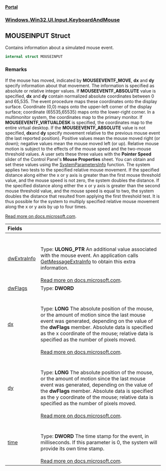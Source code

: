 #### [Portal](index.md 'index')
### [Windows.Win32.UI.Input.KeyboardAndMouse](Windows.Win32.UI.Input.KeyboardAndMouse.md 'Windows.Win32.UI.Input.KeyboardAndMouse')

## MOUSEINPUT Struct

Contains information about a simulated mouse event.

```csharp
internal struct MOUSEINPUT
```

### Remarks
  
If the mouse has moved, indicated by **MOUSEEVENTF_MOVE**, **dx** and **dy** specify information about that movement. The information is specified as absolute or relative integer values. If **MOUSEEVENTF_ABSOLUTE** value is specified, **dx** and **dy** contain normalized absolute coordinates between 0 and 65,535. The event procedure maps these coordinates onto the display surface. Coordinate (0,0) maps onto the upper-left corner of the display surface; coordinate (65535,65535) maps onto the lower-right corner. In a multimonitor system, the coordinates map to the primary monitor. If **MOUSEEVENTF_VIRTUALDESK** is specified, the coordinates map to the entire virtual desktop. If the **MOUSEEVENTF_ABSOLUTE** value is not specified, **dx**and **dy** specify movement relative to the previous mouse event (the last reported position). Positive values mean the mouse moved right (or down); negative values mean the mouse moved left (or up). Relative mouse motion is subject to the effects of the mouse speed and the two-mouse threshold values. A user sets these three values with the **Pointer Speed** slider of the Control Panel's **Mouse Properties** sheet. You can obtain and set these values using the [SystemParametersInfo](/windows/desktop/api/winuser/nf-winuser-systemparametersinfoa) function. The system applies two tests to the specified relative mouse movement. If the specified distance along either the x or y axis is greater than the first mouse threshold value, and the mouse speed is not zero, the system doubles the distance. If the specified distance along either the x or y axis is greater than the second mouse threshold value, and the mouse speed is equal to two, the system doubles the distance that resulted from applying the first threshold test. It is thus possible for the system to multiply specified relative mouse movement along the x or y axis by up to four times.  
  
[Read more on docs.microsoft.com](https://learn.microsoft.com/windows/win32/api/winuser/ns-winuser-mouseinput# 'https://learn.microsoft.com/windows/win32/api/winuser/ns-winuser-mouseinput#').

| Fields | |
| :--- | :--- |
| [dwExtraInfo](MOUSEINPUT.dwExtraInfo.md 'Windows.Win32.UI.Input.KeyboardAndMouse.MOUSEINPUT.dwExtraInfo') | <br/><br/>Type: **ULONG_PTR** An additional value associated with the mouse event. An application calls [GetMessageExtraInfo](/windows/desktop/api/winuser/nf-winuser-getmessageextrainfo) to obtain this extra information.<br/><br/>[Read more on docs.microsoft.com](https://learn.microsoft.com/windows/win32/api/winuser/ns-winuser-mouseinput#members 'https://learn.microsoft.com/windows/win32/api/winuser/ns-winuser-mouseinput#members'). |
| [dwFlags](MOUSEINPUT.dwFlags.md 'Windows.Win32.UI.Input.KeyboardAndMouse.MOUSEINPUT.dwFlags') | Type: **DWORD** |
| [dx](MOUSEINPUT.dx.md 'Windows.Win32.UI.Input.KeyboardAndMouse.MOUSEINPUT.dx') | <br/><br/>Type: **LONG** The absolute position of the mouse, or the amount of motion since the last mouse event was generated, depending on the value of the **dwFlags** member. Absolute data is specified as the x coordinate of the mouse; relative data is specified as the number of pixels moved.<br/><br/>[Read more on docs.microsoft.com](https://learn.microsoft.com/windows/win32/api/winuser/ns-winuser-mouseinput#members 'https://learn.microsoft.com/windows/win32/api/winuser/ns-winuser-mouseinput#members'). |
| [dy](MOUSEINPUT.dy.md 'Windows.Win32.UI.Input.KeyboardAndMouse.MOUSEINPUT.dy') | <br/><br/>Type: **LONG** The absolute position of the mouse, or the amount of motion since the last mouse event was generated, depending on the value of the **dwFlags** member. Absolute data is specified as the y coordinate of the mouse; relative data is specified as the number of pixels moved.<br/><br/>[Read more on docs.microsoft.com](https://learn.microsoft.com/windows/win32/api/winuser/ns-winuser-mouseinput#members 'https://learn.microsoft.com/windows/win32/api/winuser/ns-winuser-mouseinput#members'). |
| [time](MOUSEINPUT.time.md 'Windows.Win32.UI.Input.KeyboardAndMouse.MOUSEINPUT.time') | <br/><br/>Type: **DWORD** The time stamp for the event, in milliseconds. If this parameter is 0, the system will provide its own time stamp.<br/><br/>[Read more on docs.microsoft.com](https://learn.microsoft.com/windows/win32/api/winuser/ns-winuser-mouseinput#members 'https://learn.microsoft.com/windows/win32/api/winuser/ns-winuser-mouseinput#members'). |
